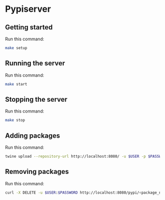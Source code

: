 # Pypiserver

## Getting started
Run this command:
```sh
make setup
```

## Running the server
Run this command:
```sh
make start
```

## Stopping the server
Run this command:
```sh
make stop
```

## Adding packages
Run this command:
```sh
twine upload --repository-url http://localhost:8080/ -u $USER -p $PASSWORD dist/* --skip-existing
```

## Removing packages
Run this command:
```sh
curl -X DELETE -u $USER:$PASSWORD http://localhost:8080/pypi/<package_name>/<package_version>
```
